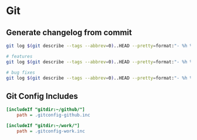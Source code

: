 # Git

## Generate changelog from commit

```sh
git log $(git describe --tags --abbrev=0)..HEAD --pretty=format:"- %h %s" --no-merges

# features
git log $(git describe --tags --abbrev=0)..HEAD --pretty=format:"- %h %s" --no-merges --grep feat:

# bug fixes
git log $(git describe --tags --abbrev=0)..HEAD --pretty=format:"- %h %s" --no-merges --grep fix:
```

## Git Config Includes

```ini
[includeIf "gitdir:~/github/"]
    path = .gitconfig-github.inc

[includeIf "gitdir:~/work/"]
    path = .gitconfig-work.inc
```

